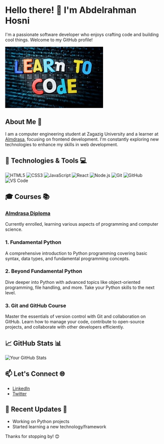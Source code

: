 # Hello there! 👋 I'm Abdelrahman Hosni

I'm a passionate software developer who enjoys crafting code and building cool things. Welcome to my GitHub profile!

![Coding](https://raw.githubusercontent.com/Abdo-Hosni123/Abdo-Hosni123/main/codeImg.jpeg)

## About Me 🚀

I am a computer engineering student at Zagazig University and a learner at [Almdrasa](https://almdrasa.com/), focusing on frontend development. I'm constantly exploring new technologies to enhance my skills in web development.

## 🔧 Technologies & Tools 💻

![HTML5](https://img.shields.io/badge/HTML5-E34F26?style=flat-square&logo=html5&logoColor=white)
![CSS3](https://img.shields.io/badge/CSS3-1572B6?style=flat-square&logo=css3&logoColor=white)
![JavaScript](https://img.shields.io/badge/JavaScript-F7DF1E?style=flat-square&logo=javascript&logoColor=black)
![React](https://img.shields.io/badge/React-61DAFB?style=flat-square&logo=react&logoColor=white)
![Node.js](https://img.shields.io/badge/Node.js-339933?style=flat-square&logo=node.js&logoColor=white)
![Git](https://img.shields.io/badge/Git-F05032?style=flat-square&logo=git&logoColor=white)
![GitHub](https://img.shields.io/badge/GitHub-181717?style=flat-square&logo=github&logoColor=white)
![VS Code](https://img.shields.io/badge/VS_Code-007ACC?style=flat-square&logo=visual-studio-code&logoColor=white)

## 🎓 Courses 📚

### [Almdrasa Diploma](https://almdrasa.com/)

Currently enrolled, learning various aspects of programming and computer science.

### 1. Fundamental Python
A comprehensive introduction to Python programming covering basic syntax, data types, and fundamental programming concepts.

### 2. Beyond Fundamental Python
Dive deeper into Python with advanced topics like object-oriented programming, file handling, and more. Take your Python skills to the next level.

### 3. Git and GitHub Course
Master the essentials of version control with Git and collaboration on GitHub. Learn how to manage your code, contribute to open-source projects, and collaborate with other developers efficiently.

## 📈 GitHub Stats 📊

![Your GitHub Stats](https://github-readme-stats.vercel.app/api?username=Abdo-Hosni123&show_icons=true&hide=contribs,issues&count_private=true&hide_title=true&theme=radical)

## 📫 Let's Connect 🌐

- [LinkedIn](www.linkedin.com/in/abdelrahman-hosni)
- [Twitter](link_to_twitter)

## 🚀 Recent Updates 🚨

- Working on Python projects
- Started learning a new technology/framework

Thanks for stopping by! 😊
